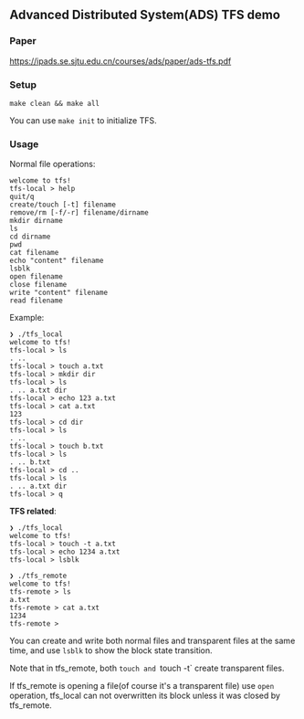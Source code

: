 ## Advanced Distributed System(ADS) TFS demo

### Paper

https://ipads.se.sjtu.edu.cn/courses/ads/paper/ads-tfs.pdf


### Setup

```
make clean && make all
```

You can use `make init` to initialize TFS.

### Usage

Normal file operations:

```
welcome to tfs!
tfs-local > help
quit/q
create/touch [-t] filename
remove/rm [-f/-r] filename/dirname
mkdir dirname
ls
cd dirname
pwd
cat filename
echo "content" filename
lsblk
open filename
close filename
write "content" filename
read filename
```

Example:

```
❯ ./tfs_local 
welcome to tfs!
tfs-local > ls
. .. 
tfs-local > touch a.txt
tfs-local > mkdir dir
tfs-local > ls
. .. a.txt dir 
tfs-local > echo 123 a.txt
tfs-local > cat a.txt
123
tfs-local > cd dir
tfs-local > ls
. .. 
tfs-local > touch b.txt
tfs-local > ls
. .. b.txt 
tfs-local > cd ..
tfs-local > ls
. .. a.txt dir 
tfs-local > q
```

**TFS related**:

```
❯ ./tfs_local
welcome to tfs!
tfs-local > touch -t a.txt
tfs-local > echo 1234 a.txt
tfs-local > lsblk

❯ ./tfs_remote
welcome to tfs!
tfs-remote > ls
a.txt 
tfs-remote > cat a.txt
1234
tfs-remote > 
```

You can create and write both normal files and transparent files at the same time, and use `lsblk` to show the block state transition. 

Note that in tfs_remote, both `touch and `touch -t` create transparent files. 

If tfs_remote is opening a file(of course it's a transparent file) use `open` operation, tfs_local can not overwritten its block unless it was closed by tfs_remote.
